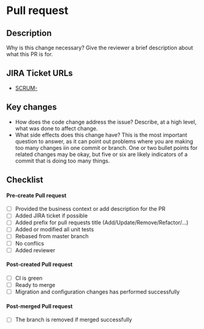 # Pull request

## Description
Why is this change necessary? Give the reviewer a brief description about what this PR is for.

## JIRA Ticket URLs
- [SCRUM-](https://magic-eyes.atlassian.net/browse/SCRUM-)

## Key changes
- How does the code change address the issue? Describe, at a high level, what was done to affect change.
- What side effects does this change have? This is the most important question to answer, as it can point out problems where you are making too many changes iin one commit or branch. One or two bullet points for related changes may be okay, but five or six are likely indicators of a commit that is doing too many things.

## Checklist
#### Pre-create Pull request
- [ ] Provided the business context or add description for the PR
- [ ] Added JIRA ticket if possible
- [ ] Added prefix for pull requests title (Add/Update/Remove/Refactor/...)
- [ ] Added or modified all unit tests
- [ ] Rebased from master branch
- [ ] No conflics
- [ ] Added reviewer

####  Post-created Pull request
- [ ] CI is green
- [ ] Ready to merge
- [ ] Migration and configuration changes has performed successfully

#### Post-merged Pull request
- [ ] The branch is removed if merged successfully